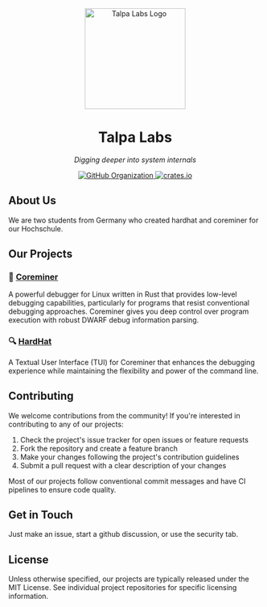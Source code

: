 <div align="center">
  <img src="assets/logo.png" alt="Talpa Labs Logo" width="200"/>
  <h1>Talpa Labs</h1>
  <p><em>Digging deeper into system internals</em></p>
  
  <p>
    <a href="https://github.com/TalpaLabs">
      <img src="https://img.shields.io/badge/GitHub-Organization-181717?style=for-the-badge&logo=github" alt="GitHub Organization"/>
    </a>
    <a href="https://crates.io/teams/talpalabs">
      <img src="https://img.shields.io/badge/crates.io-Team-orange?style=for-the-badge&logo=rust" alt="crates.io"/>
    </a>
  </p>
</div>

## About Us

We are two students from Germany who created hardhat and coreminer for our Hochschule.

## Our Projects

### 🔩 [Coreminer](https://github.com/TalpaLabs/coreminer)
A powerful debugger for Linux written in Rust that provides low-level debugging capabilities, particularly for programs that resist conventional debugging approaches. Coreminer gives you deep control over program execution with robust DWARF debug information parsing.

### 🔍 [HardHat](https://github.com/TalpaLabs/hardhat)  
A Textual User Interface (TUI) for Coreminer that enhances the debugging experience while maintaining the flexibility and power of the command line.

## Contributing

We welcome contributions from the community! If you're interested in contributing to any of our projects:

1. Check the project's issue tracker for open issues or feature requests
2. Fork the repository and create a feature branch
3. Make your changes following the project's contribution guidelines
4. Submit a pull request with a clear description of your changes

Most of our projects follow conventional commit messages and have CI pipelines to ensure code quality.

## Get in Touch

Just make an issue, start a github discussion, or use the security tab.

## License

Unless otherwise specified, our projects are typically released under the MIT License. See individual project repositories for specific licensing information.
